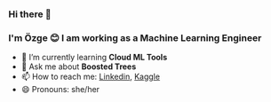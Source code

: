 ### Hi there 👋

### I'm Özge 😊 I am working as a Machine Learning Engineer

- 🌱 I’m currently learning **Cloud ML Tools**
- 💬 Ask me about **Boosted Trees**
- 📫 How to reach me: [Linkedin](https://www.linkedin.com/in/%C3%B6zge-ers%C3%B6yleyen/), [Kaggle](https://www.kaggle.com/ozgeersoyleyen)
- 😄 Pronouns: she/her



